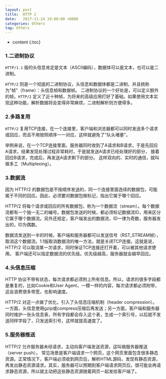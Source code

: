```yaml
---
layout: post
title:  HTTP 2
date:   2017-11-24 19:00:00 +0800
categories: Others
tag: Others
---
```


* content
{:toc}

### 1.二进制协议

`HTTP/1.1` 版的头信息肯定是文本（ASCII编码），数据体可以是文本，也可以是二进制。

`HTTP/2` 则是一个彻底的二进制协议，头信息和数据体都是二进制，并且统称为"帧"（frame）：头信息帧和数据帧。
二进制协议的一个好处是，可以定义额外的帧。`HTTP/2` 定义了近十种帧，为将来的高级应用打好了基础。如果使用文本实现这种功能，解析数据将会变得非常麻烦，二进制解析则方便得多。

### 2.多路复用

`HTTP/2` 复用TCP连接，在一个连接里，客户端和浏览器都可以同时发送多个请求或回应，而且不用按照顺序一一对应，这样就避免了"队头堵塞"。

举例来说，在一个TCP连接里面，服务器同时收到了A请求和B请求，于是先回应A请求，结果发现处理过程非常耗时，于是就发送A请求已经处理好的部分， 接着回应B请求，完成后，再发送A请求剩下的部分。
这样双向的、实时的通信，就叫做多工（Multiplexing）。

### 3.数据流

因为 HTTP/2 的数据包是不按顺序发送的，同一个连接里面连续的数据包，可能属于不同的回应。因此，必须要对数据包做标记，指出它属于哪个回应。

HTTP/2 将每个请求或回应的所有数据包，称为一个数据流（stream）。每个数据流都有一个独一无二的编号。数据包发送的时候，都必须标记数据流ID，用来区分它属于哪个数据流。另外还规定，客户端发出的数据流，ID一律为奇数，服务器发出的，ID为偶数。

数据流发送到一半的时候，客户端和服务器都可以发送信号（RST_STREAM帧），取消这个数据流。1.1版取消数据流的唯一方法，就是关闭TCP连接。这就是说，HTTP/2 可以取消某一次请求，同时保证TCP连接还打开着，可以被其他请求使用。
客户端还可以指定数据流的优先级。优先级越高，服务器就会越早回应。

### 4.头信息压缩

HTTP 协议不带有状态，每次请求都必须附上所有信息。所以，请求的很多字段都是重复的，比如Cookie和User Agent，一模一样的内容，每次请求都必须附带，这会浪费很多带宽，也影响速度。

HTTP/2 对这一点做了优化，引入了头信息压缩机制（header compression）。一方面，头信息使用gzip或compress压缩后再发送；另一方面，客户端和服务器同时维护一张头信息表，所有字段都会存入这个表，生成一个索引号，以后就不发送同样字段了，只发送索引号，这样就提高速度了。

### 5.服务器推送

HTTP/2 允许服务器未经请求，主动向客户端发送资源，这叫做服务器推送（server push）。
常见场景是客户端请求一个网页，这个网页里面包含很多静态资源。正常情况下，客户端必须收到网页后，解析HTML源码，发现有静态资源，再发出静态资源请求。其实，服务器可以预期到客户端请求网页后，很可能会再请求静态资源，所以就主动把这些静态资源随着网页一起发给客户端了。